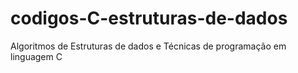 # codigos-C-estruturas-de-dados
Algoritmos de Estruturas de dados e Técnicas de programação em linguagem C
